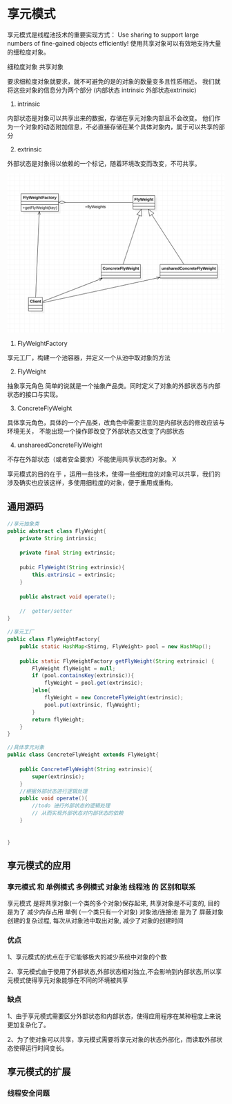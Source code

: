 # 享元模式

  享元模式是线程池技术的重要实现方式： 
  Use sharing to support large numbers of fine-gained objects efficiently!
  使用共享对象可以有效地支持大量的细粒度对象。
  
 细粒度对象  共享对象
 
要求细粒度对象就要求，就不可避免的是的对象的数量变多且性质相近。
我们就将这些对象的信息分为两个部分 (内部状态 intrinsic  外部状态extrinsic)

1. intrinsic

 内部状态是对象可以共享出来的数据，存储在享元对象内部且不会改变。
 他们作为一个对象的动态附加信息，不必直接存储在某个具体对象内，属于可以共享的部分

2. extrinsic

 外部状态是对象得以依赖的一个标记，随着环境改变而改变，不可共享。
 
![享元模式](./img/share-pattern.png)

1. FlyWeightFactory

享元工厂，构建一个池容器，并定义一个从池中取对象的方法  
  
2. FlyWeight

抽象享元角色
简单的说就是一个抽象产品类。同时定义了对象的外部状态与内部状态的接口与实现。

3. ConcreteFlyWeight

具体享元角色，具体的一个产品类，改角色中需要注意的是内部状态的修改应该与环境无关，
不能出现一个操作即改变了外部状态又改变了内部状态

4. unshareedConcreteFlyWeight

 不存在外部状态（或者安全要求）不能使用共享状态的对象。 X
 
享元模式的目的在于 ，运用一些技术，使得一些细粒度的对象可以共享，我们的涉及确实也应该这样，多使用细粒度的对象，便于重用或重构。


## 通用源码

```java
//享元抽象类
public abstract class FlyWeight{
    private String intrinsic;
    
    private final String extrinsic;
    
    pubic FlyWeight(String extrinsic){
        this.extrinsic = extrinsic;
    }
    
    public abstract void operate();
    
    //  getter/setter
}
```

```java
//享元工厂
public class FlyWeightFactory{
    public static HashMap<Stirng, FlyWeight> pool = new HashMap();
    
    public static FlyWeightFactory getFlyWeight(String extrinsic) {
        FlyWeight flyWeight = null;
        if (pool.containsKey(extrinsic)){
            flyWeight = pool.get(extrinsic);
        }else{
            flyWeight = new ConcreteFlyWeight(extrinsic);
            pool.put(extrinsic, flyWeight);
        }
        return flyWeight;
    }
}
```

```java
//具体享元对象
public class ConcreteFlyWeight extends FlyWeight{
    
    public ConcreteFlyWeight(String extrinsic){
        super(extrinsic);
    }
    //根据外部状态进行逻辑处理
    public void operate(){
        //todo 进行外部状态的逻辑处理
        // 从而实现外部状态对内部状态的依赖
    }
    
    
}
```

## 享元模式的应用


### 享元模式 和 单例模式   多例模式   对象池  线程池 的 区别和联系

享元模式  是将共享对象(一个类的多个对象)保存起来, 共享对象是不可变的, 目的是为了 减少内存占用
单例 (一个类只有一个对象) 
对象池/连接池 是为了 屏蔽对象创建的复杂过程, 每次从对象池中取出对象, 减少了对象的创建时间

### 优点

1、享元模式的优点在于它能够极大的减少系统中对象的个数

2、享元模式由于使用了外部状态,外部状态相对独立,不会影响到内部状态,所以享元模式使得享元对象能够在不同的环境被共享


### 缺点

1、由于享元模式需要区分外部状态和内部状态，使得应用程序在某种程度上来说更加复杂化了。

2、为了使对象可以共享，享元模式需要将享元对象的状态外部化，而读取外部状态使得运行时间变长。 


## 享元模式的扩展

### 线程安全问题

